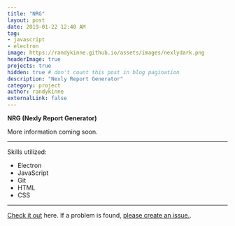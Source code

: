 ```yaml
---
title: "NRG"
layout: post
date: 2019-01-22 12:40 AM
tag:
- javascript
- electron
image: https://randykinne.github.io/assets/images/nexlydark.png
headerImage: true
projects: true
hidden: true # don't count this post in blog pagination
description: "Nexly Report Generator"
category: project
author: randykinne
externalLink: false
---
```



 **NRG (Nexly Report Generator)**

More information coming soon.

---

Skills utilized:

- Electron
- JavaScript
- Git
- HTML
- CSS

---

[Check it out](http://github.com/randykinne/nrg) here.
If a problem is found, [please create an issue.](http://github.com/randykinne/nrg/issues).
